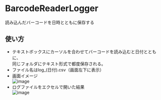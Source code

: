 # BarcodeReaderLogger
読み込んだバーコードを日時とともに保存する

## 使い方
- テキストボックスにカーソルを合わせてバーコードを読み込むと日付とともに、  
同じフォルダにテキスト形式で都度保存される。
- ファイル名はlog_(日付).csv（画面左下に表示）
- 画面イメージ  
![image](https://user-images.githubusercontent.com/7465838/52127610-e7976a80-2675-11e9-919b-d3f0e2c9e50e.png)
- ログファイルをエクセルで開いた結果  
![image](https://user-images.githubusercontent.com/7465838/52127639-00a01b80-2676-11e9-96cf-3e9fb0a24b65.png)

